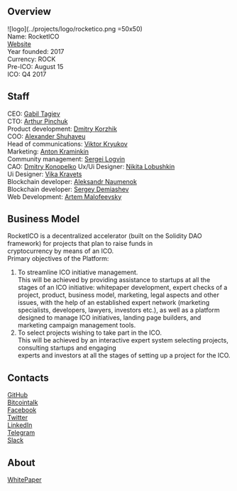 ## Overview
![logo](../projects/logo/rocketico.png =50x50)  
Name: RocketICO  
[Website](https://rocketico.io/en/)  
Year founded: 2017   
Currency: ROCK  
Pre-ICO: August 15  
ICO: Q4 2017  
## Staff
CEO: [Gabil Tagiev](../people/gabil_tagiev.md)  
CTO: [Arthur Pinchuk](../people/arthur_pinchuk.md)   
Product development: [Dmitry Korzhik](../people/dmitry_korzhik.md)  
COO: [Alexander Shuhayeu](../people/Alexander_Shuhayeu.md)  
Head of communications: [Viktor Kryukov](../people/viktor_kryukov.md)  
Marketing: [Anton Kraminkin](../people/anton_kraminkin.md)   
Community management: [Sergei Logvin](../people/sergei_logvin.md)  
CAO: [Dmitry Konopelko](../people/dmitry_konopelko.md) 
Ux/Ui Designer: [Nikita Lobushkin](../people/nikita_lobushkin.md)  
Ui Designer: [Vika Kravets](../people/vika_kravets.md)   
Blockchain developer: [Aleksandr Naumenok](../people/aleksandr_naumenok.md)  
Blockchain developer: [Sergey Demiashev](../people/sergey_femiashev.md)  
Web Development: [Artem Malofeevsky](../people/artem_malofeevsky.md)  
## Business Model
RocketICO is a decentralized accelerator (built on the Solidity DAO framework) for projects that plan to raise funds in cryptocurrency by means of an ICO.  
Primary objectives of the Platform:  
1. To streamline ICO initiative management.  
This will be achieved by providing
assistance to startups at all the stages of an ICO initiative: whitepaper
development, expert checks of a project, product, business model, marketing,
legal aspects and other issues, with the help of an established expert network
(marketing specialists, developers, lawyers, investors etc.), as well as a
platform designed to manage ICO initiatives, landing page builders, and
marketing campaign management tools.  
2. To select projects wishing to take part in the ICO.  
This will be achieved by an
interactive expert system selecting projects, consulting startups and engaging experts and investors at all the stages of setting up a project for the ICO.
## Contacts
[GitHub](https://github.com/rocketico)  
[Bitcointalk](https://bitcointalk.org/index.php?topic=2089812.0)   
[Facebook](https://www.facebook.com/RocketICO/)  
[Twitter](https://twitter.com/rocketico_io)  
[LinkedIn](https://www.linkedin.com/company-beta/18198957/)   
[Telegram](https://t.me/joinchat/B4CdWkOzuAKNQ1ct5EAriQ)    
[Slack](https://rocketico.slack.com/)   
## About
[WhitePaper](https://rocketico.io/en/RocketICO_Whitepaper_EN.pdf)  
